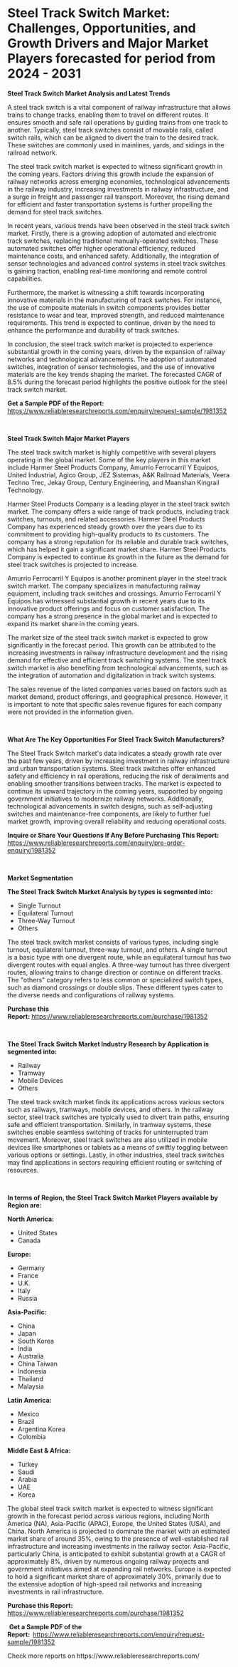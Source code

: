 <p><h1>Steel Track Switch Market: Challenges, Opportunities, and Growth Drivers and Major Market Players forecasted for period from 2024 - 2031</h1></p><p><strong>Steel Track Switch Market Analysis and Latest Trends</strong></p>
<p><p>A steel track switch is a vital component of railway infrastructure that allows trains to change tracks, enabling them to travel on different routes. It ensures smooth and safe rail operations by guiding trains from one track to another. Typically, steel track switches consist of movable rails, called switch rails, which can be aligned to divert the train to the desired track. These switches are commonly used in mainlines, yards, and sidings in the railroad network.</p><p>The steel track switch market is expected to witness significant growth in the coming years. Factors driving this growth include the expansion of railway networks across emerging economies, technological advancements in the railway industry, increasing investments in railway infrastructure, and a surge in freight and passenger rail transport. Moreover, the rising demand for efficient and faster transportation systems is further propelling the demand for steel track switches.</p><p>In recent years, various trends have been observed in the steel track switch market. Firstly, there is a growing adoption of automated and electronic track switches, replacing traditional manually-operated switches. These automated switches offer higher operational efficiency, reduced maintenance costs, and enhanced safety. Additionally, the integration of sensor technologies and advanced control systems in steel track switches is gaining traction, enabling real-time monitoring and remote control capabilities.</p><p>Furthermore, the market is witnessing a shift towards incorporating innovative materials in the manufacturing of track switches. For instance, the use of composite materials in switch components provides better resistance to wear and tear, improved strength, and reduced maintenance requirements. This trend is expected to continue, driven by the need to enhance the performance and durability of track switches.</p><p>In conclusion, the steel track switch market is projected to experience substantial growth in the coming years, driven by the expansion of railway networks and technological advancements. The adoption of automated switches, integration of sensor technologies, and the use of innovative materials are the key trends shaping the market. The forecasted CAGR of 8.5% during the forecast period highlights the positive outlook for the steel track switch market.</p></p>
<p><strong>Get a Sample PDF of the Report:&nbsp;</strong> <a href="https://www.reliableresearchreports.com/enquiry/request-sample/1981352">https://www.reliableresearchreports.com/enquiry/request-sample/1981352</a></p>
<p>&nbsp;</p>
<p><strong>Steel Track Switch Major Market Players</strong></p>
<p><p>The steel track switch market is highly competitive with several players operating in the global market. Some of the key players in this market include Harmer Steel Products Company, Amurrio Ferrocarril Y Equipos, United Industrial, Agico Group, JEZ Sistemas, A&K Railroad Materials, Veera Techno Trec, Jekay Group, Century Engineering, and Maanshan Kingrail Technology.</p><p>Harmer Steel Products Company is a leading player in the steel track switch market. The company offers a wide range of track products, including track switches, turnouts, and related accessories. Harmer Steel Products Company has experienced steady growth over the years due to its commitment to providing high-quality products to its customers. The company has a strong reputation for its reliable and durable track switches, which has helped it gain a significant market share. Harmer Steel Products Company is expected to continue its growth in the future as the demand for steel track switches is projected to increase.</p><p>Amurrio Ferrocarril Y Equipos is another prominent player in the steel track switch market. The company specializes in manufacturing railway equipment, including track switches and crossings. Amurrio Ferrocarril Y Equipos has witnessed substantial growth in recent years due to its innovative product offerings and focus on customer satisfaction. The company has a strong presence in the global market and is expected to expand its market share in the coming years.</p><p>The market size of the steel track switch market is expected to grow significantly in the forecast period. This growth can be attributed to the increasing investments in railway infrastructure development and the rising demand for effective and efficient track switching systems. The steel track switch market is also benefiting from technological advancements, such as the integration of automation and digitalization in track switch systems.</p><p>The sales revenue of the listed companies varies based on factors such as market demand, product offerings, and geographical presence. However, it is important to note that specific sales revenue figures for each company were not provided in the information given.</p></p>
<p>&nbsp;</p>
<p><strong>What Are The Key Opportunities For Steel Track Switch Manufacturers?</strong></p>
<p><p>The Steel Track Switch market's data indicates a steady growth rate over the past few years, driven by increasing investment in railway infrastructure and urban transportation systems. Steel track switches offer enhanced safety and efficiency in rail operations, reducing the risk of derailments and enabling smoother transitions between tracks. The market is expected to continue its upward trajectory in the coming years, supported by ongoing government initiatives to modernize railway networks. Additionally, technological advancements in switch designs, such as self-adjusting switches and maintenance-free components, are likely to further fuel market growth, improving overall reliability and reducing operational costs.</p></p>
<p><strong>Inquire or Share Your Questions If Any Before Purchasing This Report:</strong> <a href="https://www.reliableresearchreports.com/enquiry/pre-order-enquiry/1981352">https://www.reliableresearchreports.com/enquiry/pre-order-enquiry/1981352</a></p>
<p>&nbsp;</p>
<p><strong>Market Segmentation</strong></p>
<p><strong>The Steel Track Switch Market Analysis by types is segmented into:</strong></p>
<p><ul><li>Single Turnout</li><li>Equilateral Turnout</li><li>Three-Way Turnout</li><li>Others</li></ul></p>
<p><p>The steel track switch market consists of various types, including single turnout, equilateral turnout, three-way turnout, and others. A single turnout is a basic type with one divergent route, while an equilateral turnout has two divergent routes with equal angles. A three-way turnout has three divergent routes, allowing trains to change direction or continue on different tracks. The "others" category refers to less common or specialized switch types, such as diamond crossings or double slips. These different types cater to the diverse needs and configurations of railway systems.</p></p>
<p><strong>Purchase this Report:&nbsp;</strong><a href="https://www.reliableresearchreports.com/purchase/1981352">https://www.reliableresearchreports.com/purchase/1981352</a></p>
<p>&nbsp;</p>
<p><strong>The Steel Track Switch Market Industry Research by Application is segmented into:</strong></p>
<p><ul><li>Railway</li><li>Tramway</li><li>Mobile Devices</li><li>Others</li></ul></p>
<p><p>The steel track switch market finds its applications across various sectors such as railways, tramways, mobile devices, and others. In the railway sector, steel track switches are typically used to divert train paths, ensuring safe and efficient transportation. Similarly, in tramway systems, these switches enable seamless switching of tracks for uninterrupted tram movement. Moreover, steel track switches are also utilized in mobile devices like smartphones or tablets as a means of swiftly toggling between various options or settings. Lastly, in other industries, steel track switches may find applications in sectors requiring efficient routing or switching of resources.</p></p>
<p>&nbsp;</p>
<p><strong>In terms of Region, the Steel Track Switch Market Players available by Region are:</strong></p>
<p>
    <p> <strong> North America: </strong>
        <ul>
            <li>United States</li>
            <li>Canada</li>
        </ul>
        </p> 
    <p> <strong> Europe: </strong>
        <ul>
            <li>Germany</li>
            <li>France</li>
            <li>U.K.</li>
            <li>Italy</li>
            <li>Russia</li>
        </ul>
        </p> 
    <p> <strong> Asia-Pacific: </strong>
        <ul>
            <li>China</li>
            <li>Japan</li>
            <li>South Korea</li>
            <li>India</li>
            <li>Australia</li>
            <li>China Taiwan</li>
            <li>Indonesia</li>
            <li>Thailand</li>
            <li>Malaysia</li>
        </ul>
        </p> 
    <p> <strong> Latin America: </strong>
        <ul>
            <li>Mexico</li>
            <li>Brazil</li>
            <li>Argentina Korea</li>
            <li>Colombia</li>
        </ul>
        </p> 
    <p> <strong> Middle East & Africa: </strong>
        <ul>
            <li>Turkey</li>
            <li>Saudi</li>
            <li>Arabia</li>
            <li>UAE</li>
            <li>Korea</li>
        </ul>
    </p>
    </p>
<p><p>The global steel track switch market is expected to witness significant growth in the forecast period across various regions, including North America (NA), Asia-Pacific (APAC), Europe, the United States (USA), and China. North America is projected to dominate the market with an estimated market share of around 35%, owing to the presence of well-established rail infrastructure and increasing investments in the railway sector. Asia-Pacific, particularly China, is anticipated to exhibit substantial growth at a CAGR of approximately 8%, driven by numerous ongoing railway projects and government initiatives aimed at expanding rail networks. Europe is expected to hold a significant market share of approximately 30%, primarily due to the extensive adoption of high-speed rail networks and increasing investments in rail infrastructure.</p></p>
<p><strong>Purchase this Report: </strong><a href="https://www.reliableresearchreports.com/purchase/1981352">https://www.reliableresearchreports.com/purchase/1981352</a></p>
<p>&nbsp;<strong>Get a Sample PDF of the Report:&nbsp;&nbsp;</strong><a href="https://www.reliableresearchreports.com/enquiry/request-sample/1981352">https://www.reliableresearchreports.com/enquiry/request-sample/1981352</a></p>
<p><strong></strong></p>
<p>Check more reports on https://www.reliableresearchreports.com/</p>